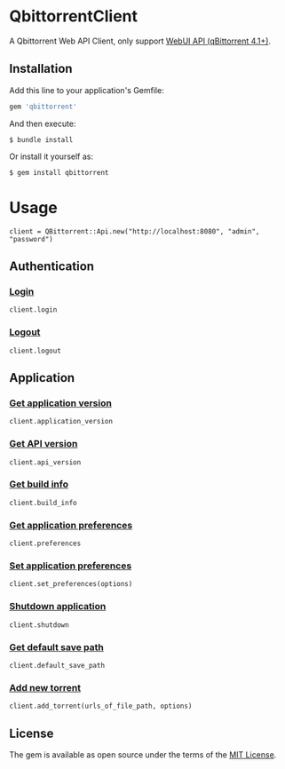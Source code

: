 # QbittorrentClient

A Qbittorrent Web API Client, only support [WebUI API (qBittorrent 4.1+)](<https://github.com/qbittorrent/qBittorrent/wiki/WebUI-API-(qBittorrent-4.1)>).

## Installation

Add this line to your application's Gemfile:

```ruby
gem 'qbittorrent'
```

And then execute:

    $ bundle install

Or install it yourself as:

    $ gem install qbittorrent

# Usage

```
client = QBittorrent::Api.new("http://localhost:8080", "admin", "password")
```

## Authentication

### **[Login](<https://github.com/qbittorrent/qBittorrent/wiki/WebUI-API-(qBittorrent-4.1)>)**

```
client.login
```

### **[Logout](<https://github.com/qbittorrent/qBittorrent/wiki/WebUI-API-(qBittorrent-4.1)#logout>)**

```
client.logout
```

## Application

### **[Get application version](<https://github.com/qbittorrent/qBittorrent/wiki/WebUI-API-(qBittorrent-4.1)#get-application-version>)**

```
client.application_version
```

### **[Get API version](<https://github.com/qbittorrent/qBittorrent/wiki/WebUI-API-(qBittorrent-4.1)#get-api-version>)**

```
client.api_version
```

### **[Get build info](<https://github.com/qbittorrent/qBittorrent/wiki/WebUI-API-(qBittorrent-4.1)#get-build-info>)**

```
client.build_info
```

### **[Get application preferences](<https://github.com/qbittorrent/qBittorrent/wiki/WebUI-API-(qBittorrent-4.1)#get-application-preferences>)**

```
client.preferences
```

### **[Set application preferences](https://github.com/qbittorrent/qBittorrent/wiki/WebUI-API-(qBittorrent-4.1)#set-application-preferences)**
```
client.set_preferences(options)
```

### **[Shutdown application](<https://github.com/qbittorrent/qBittorrent/wiki/WebUI-API-(qBittorrent-4.1)#shutdown-application>)**

```
client.shutdown
```

### **[Get default save path](<https://github.com/qbittorrent/qBittorrent/wiki/WebUI-API-(qBittorrent-4.1)#get-default-save-path>)**

```
client.default_save_path
```

### **[Add new torrent](<https://github.com/qbittorrent/qBittorrent/wiki/WebUI-API-(qBittorrent-4.1)#add-new-torrent>)**

```
client.add_torrent(urls_of_file_path, options)
```

## License

The gem is available as open source under the terms of the [MIT License](https://opensource.org/licenses/MIT).
